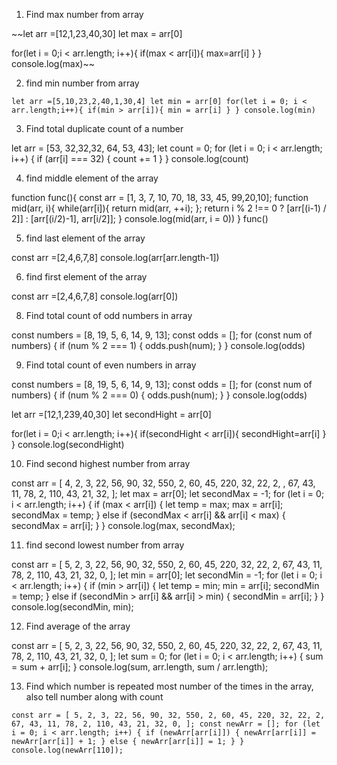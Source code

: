 1. Find max number from array 

~~let arr =[12,1,23,40,30]
 let max = arr[0]

 for(let i = 0;i < arr.length; i++){
    if(max < arr[i]){
        max=arr[i]
    }
 }
console.log(max)~~


2. find min number from array 

``let arr =[5,10,23,2,40,1,30,4]
let min = arr[0]
 for(let i = 0; i < arr.length;i++){
    if(min > arr[i]){
        min = arr[i]
    }
 }
 console.log(min)``


3. Find total duplicate count of a number 

let arr = [53, 32,32,32, 64, 53, 43];
let count = 0;
for (let i = 0; i < arr.length; i++) {
    if (arr[i] === 32) {
        count += 1
    }
}
console.log(count)


4. find middle element of the array 

function func(){ 
    const arr = [1, 3, 7, 10, 70, 18, 33, 45, 99,20,10]; 
   function mid(arr, i){ 
      while(arr[i]){ 
         return mid(arr, ++i); 
      }; 
      return i % 2 !== 0 ? [arr[(i-1) / 2]] : [arr[(i/2)-1], arr[i/2]]; 
   }
   console.log(mid(arr, i = 0))
}
func()


5. find last element of the array 

const arr =[2,4,6,7,8]
console.log(arr[arr.length-1])

6. find first element of the array 

const arr =[2,4,6,7,8]
console.log(arr[0])



8. Find total count of odd numbers in array 

const numbers = [8, 19, 5, 6, 14, 9, 13];
const odds = [];
for (const num of numbers) {
  if (num % 2 === 1) {
    odds.push(num);
  }
}
console.log(odds)



9. Find total count of even numbers in array 

const numbers = [8, 19, 5, 6, 14, 9, 13];
const odds = [];
for (const num of numbers) {
  if (num % 2 === 0) {
    odds.push(num);
  }
}
console.log(odds)



 let arr =[12,1,239,40,30]
 let secondHight = arr[0]

 for(let i = 0;i < arr.length; i++){
    if(secondHight < arr[i]){
        secondHight=arr[i]
    }
 }
console.log(secondHight)



10. Find second highest number from array 

const arr = [
    4,
    2,
    3,
    22,
    56,
    90,
    32,
    550,
    2,
    60,
    45,
    220,
    32,
    22,
    2,
    ,
    67,
    43,
    11,
    78,
    2,
    110,
    43,
    21,
    32,
  ];
  let max = arr[0];
  let secondMax = -1;
  for (let i = 0; i < arr.length; i++) {
    if (max < arr[i]) {
      let temp = max;
      max = arr[i];
      secondMax = temp;
    } else if (secondMax < arr[i] && arr[i] < max) {
      secondMax = arr[i];
    }
  }
  console.log(max, secondMax);


11. find second lowest number from array 

const arr = [
    5, 2, 3, 22, 56, 90, 32, 550, 2, 60, 45, 220, 32, 22, 2, 67, 43, 11, 78, 2,
    110, 43, 21, 32, 0,
  ];
  let min = arr[0];
  let secondMin = -1;
  for (let i = 0; i < arr.length; i++) {
    if (min > arr[i]) {
      let temp = min;
      min = arr[i];
      secondMin = temp;
    } else if (secondMin > arr[i] && arr[i] > min) {
      secondMin = arr[i];
    }
  }
  console.log(secondMin, min);



12. Find average of the array 

const arr = [
    5, 2, 3, 22, 56, 90, 32, 550, 2, 60, 45, 220, 32, 22, 2, 67, 43, 11, 78, 2,
    110, 43, 21, 32, 0,
  ];
  let sum = 0;
  for (let i = 0; i < arr.length; i++) {
    sum = sum + arr[i];
  }
  console.log(sum, arr.length, sum / arr.length);


13. Find which number is repeated most number of the times in the array, also tell number along with count

``const arr = [
    5, 2, 3, 22, 56, 90, 32, 550, 2, 60, 45, 220, 32, 22, 2, 67, 43, 11, 78, 2,
    110, 43, 21, 32, 0,
  ];
  const newArr = [];
  for (let i = 0; i < arr.length; i++) {
    if (newArr[arr[i]]) {
      newArr[arr[i]] = newArr[arr[i]] + 1;
    } else {
      newArr[arr[i]] = 1;
    }
  }
  console.log(newArr[110]);``
